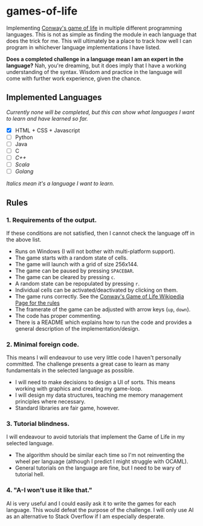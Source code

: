 # games-of-life
Implementing [Conway's game of life](https://en.wikipedia.org/wiki/Conway%27s_Game_of_Life) in multiple different programming languages.
This is not as simple as finding the module in each language that does the trick for me. This will ultimately be a place to track how well I can program in whichever language implementations I have listed.

**Does a completed challenge in a language mean I am an expert in the language?** Nah, you're dreaming, but it does imply that I have a working understanding of the syntax. Wisdom and practice in the language will come with further work experience, given the chance.

## Implemented Languages
_Currently none will be completed, but this can show what languages I want to learn and have learned so far._
- [x] HTML + CSS + Javascript
- [ ] Python
- [ ] Java
- [ ] C
- [ ] _C++_
- [ ] _Scala_
- [ ] _Golang_

_Italics mean it's a language I want to learn._

## Rules

### 1. Requirements of the output.
If these conditions are not satisfied, then I cannot check the language off in the above list.
- Runs on Windows (I will not bother with multi-platform support).
- The game starts with a random state of cells.
- The game will launch with a grid of size 256x144.
- The game can be paused by pressing `SPACEBAR`.
- The game can be cleared by pressing `c`.
- A random state can be repopulated by pressing `r`.
- Individual cells can be activated/deactivated by clicking on them.
- The game runs correctly. See the [Conway's Game of Life Wikipedia Page for the rules](https://en.wikipedia.org/wiki/Conway%27s_Game_of_Life)
- The framerate of the game can be adjusted with arrow keys (`up`, `down`).
- The code has proper commenting.
- There is a README which explains how to run the code and provides a general description of the implementation/design.

### 2. Minimal foreign code.
This means I will endeavour to use very little code I haven't personally committed.
The challenge presents a great case to learn as many fundamentals in the selected language as possible.
- I will need to make decisions to design a UI of sorts. This means working with graphics and creating my game-loop.
- I will design my data structures, teaching me memory management principles where necessary.
- Standard libraries are fair game, however.

### 3. Tutorial blindness.
I will endeavour to avoid tutorials that implement the Game of Life in my selected language.
- The algorithm should be similar each time so I'm not reinventing the wheel per language (although I predict I might struggle with OCAML).
- General tutorials on the language are fine, but I need to be wary of tutorial hell.

### 4. "A-I won't use it like that."
AI is very useful and I could easily ask it to write the games for each language.
This would defeat the purpose of the challenge. I will only use AI as an alternative to Stack Overflow if I am especially desperate.
